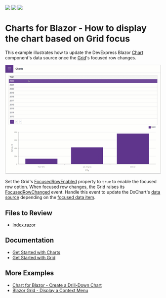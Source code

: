 <!-- default badges list -->
![](https://img.shields.io/endpoint?url=https://codecentral.devexpress.com/api/v1/VersionRange/575405602/22.2.3%2B)
[![](https://img.shields.io/badge/Open_in_DevExpress_Support_Center-FF7200?style=flat-square&logo=DevExpress&logoColor=white)](https://supportcenter.devexpress.com/ticket/details/T1132360)
[![](https://img.shields.io/badge/📖_How_to_use_DevExpress_Examples-e9f6fc?style=flat-square)](https://docs.devexpress.com/GeneralInformation/403183)
<!-- default badges end -->
# Charts for Blazor - How to display the chart based on Grid focus

This example illustrates how to update the DevExpress Blazor [Chart](https://docs.devexpress.com/Blazor/401180/charts) component's data source once the [Grid](https://docs.devexpress.com/Blazor/403143/grid)'s focused row changes.

![Blazor DxCharts update the data source](/charts.gif)

Set the Grid's [FocusedRowEnabled](https://docs.devexpress.com/Blazor/DevExpress.Blazor.DxGrid.FocusedRowEnabled) property to `true` to enable the focused row option. When focused row changes, the Grid raises its [FocusedRowChanged](https://docs.devexpress.com/Blazor/DevExpress.Blazor.DxGrid.FocusedRowChanged) event. Handle this event to update the DxChart's [data source](https://docs.devexpress.com/Blazor/DevExpress.Blazor.DxChart-1.Data) depending on the [focused data item](https://docs.devexpress.com/Blazor/DevExpress.Blazor.GridFocusedRowChangedEventArgs.DataItem).

## Files to Review

- [Index.razor](./CS/Charts/Pages/Index.razor)

## Documentation

- [Get Started with Charts](https://docs.devexpress.com/Blazor/401769/charts/get-started-with-charts)
- [Get Started with Grid](https://docs.devexpress.com/Blazor/403625/grid/get-started-with-grid)

## More Examples

- [Chart for Blazor - Create a Drill-Down Chart](https://github.com/DevExpress-Examples/blazor-charts-create-drill-down-chart)
- [Blazor Grid - Display a Context Menu](https://github.com/DevExpress-Examples/blazor-dxgrid-show-context-menu)
